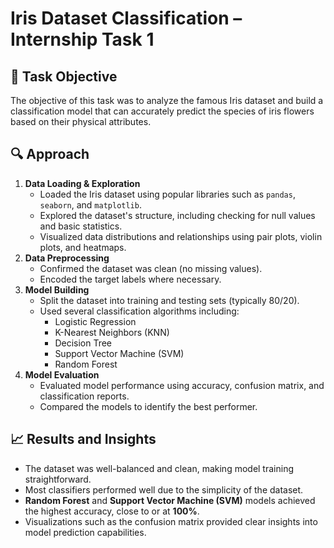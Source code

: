 <h1>Iris Dataset Classification – Internship Task 1</h1>

<h2>🌟 Task Objective</h2>
<p>
  The objective of this task was to analyze the famous Iris dataset and build a classification model that can accurately predict the species of iris flowers based on their physical attributes.
</p>

<h2>🔍 Approach</h2>
<ol>
  <li><strong>Data Loading & Exploration</strong>
    <ul>
      <li>Loaded the Iris dataset using popular libraries such as <code>pandas</code>, <code>seaborn</code>, and <code>matplotlib</code>.</li>
      <li>Explored the dataset's structure, including checking for null values and basic statistics.</li>
      <li>Visualized data distributions and relationships using pair plots, violin plots, and heatmaps.</li>
    </ul>
  </li>

  <li><strong>Data Preprocessing</strong>
    <ul>
      <li>Confirmed the dataset was clean (no missing values).</li>
      <li>Encoded the target labels where necessary.</li>
    </ul>
  </li>

  <li><strong>Model Building</strong>
    <ul>
      <li>Split the dataset into training and testing sets (typically 80/20).</li>
      <li>Used several classification algorithms including:
        <ul>
          <li>Logistic Regression</li>
          <li>K-Nearest Neighbors (KNN)</li>
          <li>Decision Tree</li>
          <li>Support Vector Machine (SVM)</li>
          <li>Random Forest</li>
        </ul>
      </li>
    </ul>
  </li>

  <li><strong>Model Evaluation</strong>
    <ul>
      <li>Evaluated model performance using accuracy, confusion matrix, and classification reports.</li>
      <li>Compared the models to identify the best performer.</li>
    </ul>
  </li>
</ol>

<h2>📈 Results and Insights</h2>
<ul>
  <li>The dataset was well-balanced and clean, making model training straightforward.</li>
  <li>Most classifiers performed well due to the simplicity of the dataset.</li>
  <li><strong>Random Forest</strong> and <strong>Support Vector Machine (SVM)</strong> models achieved the highest accuracy, close to or at <strong>100%</strong>.</li>
  <li>Visualizations such as the confusion matrix provided clear insights into model prediction capabilities.</li>
</ul>
